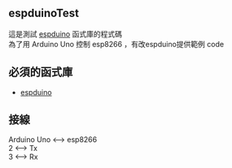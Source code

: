espduinoTest
-----

這是測試 [espduino](https://github.com/tuanpmt/espduino) 函式庫的程式碼  
為了用 Arduino Uno 控制 esp8266 ，有改espduino提供範例 code

## 必須的函式庫
* [espduino](https://github.com/tuanpmt/espduino)

## 接線
Arduino Uno <--> esp8266  
2 <--> Tx  
3 <--> Rx  


